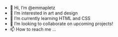 - 👋 Hi, I’m @emmapletz
- 👀 I’m interested in art and design
- 🌱 I’m currently learning HTML and CSS
- 💞️ I’m looking to collaborate on upcoming projects!
- 📫 How to reach me ...

<!---
emmapletz/emmapletz is a ✨ special ✨ repository because its `README.md` (this file) appears on your GitHub profile.
You can click the Preview link to take a look at your changes.
--->
